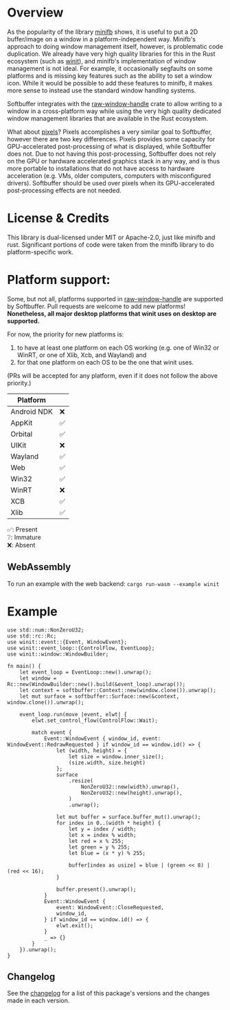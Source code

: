 Overview
==
As the popularity of the library [minifb](https://crates.io/crates/minifb) shows, it is useful to put a 2D buffer/image
on a window in a platform-independent way. Minifb's approach to doing window management itself, however, is problematic
code duplication. We already have very high quality libraries for this in the Rust ecosystem
(such as [winit](https://crates.io/crates/winit)), and minifb's implementation of window management is not ideal. For
example, it occasionally segfaults on some platforms and is missing key features such as the ability to set a window
icon. While it would be possible to add these features to minifb, it makes more sense to instead use the standard
window handling systems.

Softbuffer integrates with the [raw-window-handle](https://crates.io/crates/raw-window-handle) crate
to allow writing to a window in a cross-platform way while using the very high quality dedicated window management
libraries that are available in the Rust ecosystem.

What about [pixels](https://crates.io/crates/pixels)? Pixels accomplishes a very similar goal to Softbuffer,
however there are two key differences. Pixels provides some capacity for GPU-accelerated post-processing of what is
displayed, while Softbuffer does not. Due to not having this post-processing, Softbuffer does not rely on the GPU or
hardware accelerated graphics stack in any way, and is thus more portable to installations that do not have access to
hardware acceleration (e.g. VMs, older computers, computers with misconfigured drivers). Softbuffer should be used over
pixels when its GPU-accelerated post-processing effects are not needed.


License & Credits
==

This library is dual-licensed under MIT or Apache-2.0, just like minifb and rust. Significant portions of code were taken
from the minifb library to do platform-specific work.

Platform support:
==
Some, but not all, platforms supported in [raw-window-handle](https://crates.io/crates/raw-window-handle) are supported
by Softbuffer. Pull requests are welcome to add new platforms! **Nonetheless, all major desktop platforms that winit uses
on desktop are supported.**

For now, the priority for new platforms is:
1) to have at least one platform on each OS working (e.g. one of Win32 or WinRT, or one of Xlib, Xcb, and Wayland) and
2) for that one platform on each OS to be the one that winit uses.

(PRs will be accepted for any platform, even if it does not follow the above priority.)

|  Platform ||
|-----------|--|
|Android NDK|❌|
|   AppKit  |✅|
|  Orbital  |✅|
|    UIKit  |❌|
|  Wayland  |✅|
|    Web    |✅|
|   Win32   |✅|
|   WinRT   |❌|
|    XCB    |✅|
|   Xlib    |✅|

✅: Present\
❔: Immature\
❌: Absent

WebAssembly
-----------

To run an example with the web backend: `cargo run-wasm --example winit`

Example
==
```rust,no_run
use std::num::NonZeroU32;
use std::rc::Rc;
use winit::event::{Event, WindowEvent};
use winit::event_loop::{ControlFlow, EventLoop};
use winit::window::WindowBuilder;

fn main() {
    let event_loop = EventLoop::new().unwrap();
    let window = Rc::new(WindowBuilder::new().build(&event_loop).unwrap());
    let context = softbuffer::Context::new(window.clone()).unwrap();
    let mut surface = softbuffer::Surface::new(&context, window.clone()).unwrap();

    event_loop.run(move |event, elwt| {
        elwt.set_control_flow(ControlFlow::Wait);

        match event {
            Event::WindowEvent { window_id, event: WindowEvent::RedrawRequested } if window_id == window.id() => {
                let (width, height) = {
                    let size = window.inner_size();
                    (size.width, size.height)
                };
                surface
                    .resize(
                        NonZeroU32::new(width).unwrap(),
                        NonZeroU32::new(height).unwrap(),
                    )
                    .unwrap();

                let mut buffer = surface.buffer_mut().unwrap();
                for index in 0..(width * height) {
                    let y = index / width;
                    let x = index % width;
                    let red = x % 255;
                    let green = y % 255;
                    let blue = (x * y) % 255;

                    buffer[index as usize] = blue | (green << 8) | (red << 16);
                }

                buffer.present().unwrap();
            }
            Event::WindowEvent {
                event: WindowEvent::CloseRequested,
                window_id,
            } if window_id == window.id() => {
                elwt.exit();
            }
            _ => {}
        }
    }).unwrap();
}
```

Changelog
---------

See the [changelog](CHANGELOG.md) for a list of this package's versions and the changes made in each version.
